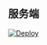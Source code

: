 

## 服务端

[![Deploy](https://www.herokucdn.com/deploy/button.png)](https://dashboard.heroku.com/new?template=https://github.com/leonsodey/goout) 



